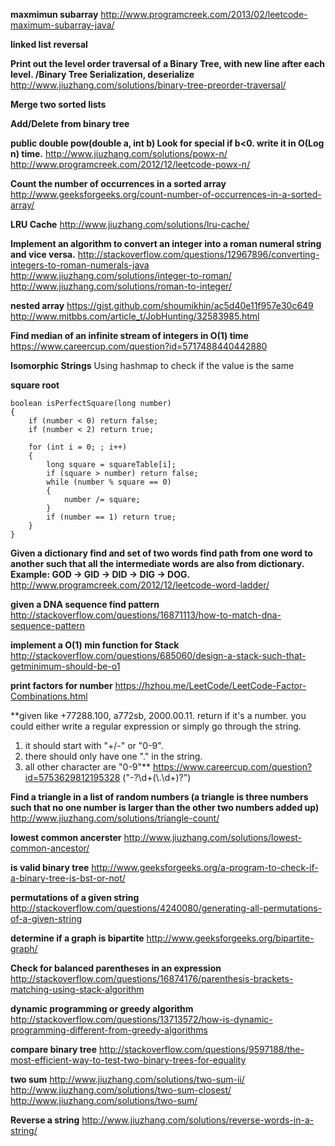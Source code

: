 **maxmimun subarray**
http://www.programcreek.com/2013/02/leetcode-maximum-subarray-java/

**linked list reversal**


**Print out the level order traversal of a Binary Tree, with new line after each level.  /Binary Tree Serialization, deserialize**
http://www.jiuzhang.com/solutions/binary-tree-preorder-traversal/

**Merge two sorted lists**


**Add/Delete from binary tree**

**public double pow(double a, int b) Look for special if b<0. write it in O(Log n) time.**
http://www.jiuzhang.com/solutions/powx-n/
http://www.programcreek.com/2012/12/leetcode-powx-n/


**Count the number of occurrences in a sorted array**
http://www.geeksforgeeks.org/count-number-of-occurrences-in-a-sorted-array/

**LRU Cache**
http://www.jiuzhang.com/solutions/lru-cache/

**Implement an algorithm to convert an integer into a roman numeral string and vice versa.**
http://stackoverflow.com/questions/12967896/converting-integers-to-roman-numerals-java
http://www.jiuzhang.com/solutions/integer-to-roman/
http://www.jiuzhang.com/solutions/roman-to-integer/

**nested array**
https://gist.github.com/shoumikhin/ac5d40e11f957e30c649
http://www.mitbbs.com/article_t/JobHunting/32583985.html

**Find median of an infinite stream of integers in O(1) time**
https://www.careercup.com/question?id=5717488440442880

**Isomorphic Strings**
Using hashmap to check if the value is the same


**square root**
```
boolean isPerfectSquare(long number)
{
    if (number < 0) return false;
    if (number < 2) return true;

    for (int i = 0; ; i++)
    {
        long square = squareTable[i];
        if (square > number) return false;
        while (number % square == 0)
        {
            number /= square;
        }
        if (number == 1) return true;
    }
}
```
**Given a dictionary find and set of two words find path from one word to another such that all the intermediate words are also from dictionary.
 Example: GOD -> GID -> DID -> DIG -> DOG.**
http://www.programcreek.com/2012/12/leetcode-word-ladder/

**given a DNA sequence find pattern**
http://stackoverflow.com/questions/16871113/how-to-match-dna-sequence-pattern

**implement a O(1) min function for Stack** 
http://stackoverflow.com/questions/685060/design-a-stack-such-that-getminimum-should-be-o1

**print factors for number**
https://hzhou.me/LeetCode/LeetCode-Factor-Combinations.html

**given like +77288.100, a772sb, 2000.00.11.
return if it's a number.
you could either write a regular expression or simply go through the string.
1. it should start with "+/-" or "0-9".
2. there should only have one "." in the string.
3. all other character are "0-9"**
https://www.careercup.com/question?id=5753629812195328
("-?\\d+(\\.\\d+)?")

**Find a triangle in a list of random numbers (a triangle is three numbers such that no one number is larger than the other two numbers added up)**
http://www.jiuzhang.com/solutions/triangle-count/

**lowest common ancerster**
http://www.jiuzhang.com/solutions/lowest-common-ancestor/

**is valid binary tree**
http://www.geeksforgeeks.org/a-program-to-check-if-a-binary-tree-is-bst-or-not/

**permutations of a given string**
http://stackoverflow.com/questions/4240080/generating-all-permutations-of-a-given-string

**determine if a graph is bipartite** 
http://www.geeksforgeeks.org/bipartite-graph/

**Check for balanced parentheses in an expression**
http://stackoverflow.com/questions/16874176/parenthesis-brackets-matching-using-stack-algorithm

**dynamic programming or greedy algorithm**
http://stackoverflow.com/questions/13713572/how-is-dynamic-programming-different-from-greedy-algorithms

**compare binary tree**
http://stackoverflow.com/questions/9597188/the-most-efficient-way-to-test-two-binary-trees-for-equality

**two sum**
http://www.jiuzhang.com/solutions/two-sum-ii/
http://www.jiuzhang.com/solutions/two-sum-closest/
http://www.jiuzhang.com/solutions/two-sum/

**Reverse a string**
http://www.jiuzhang.com/solutions/reverse-words-in-a-string/
